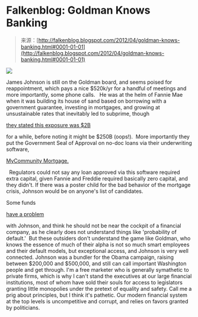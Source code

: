 <!--yml
category: 未分类
date: 2024-05-12 20:31:01
-->

# Falkenblog: Goldman Knows Banking

> 来源：[http://falkenblog.blogspot.com/2012/04/goldman-knows-banking.html#0001-01-01](http://falkenblog.blogspot.com/2012/04/goldman-knows-banking.html#0001-01-01)

[![](img/7d86511c6948b224ad83fbbac1ae03ee.png)](https://blogger.googleusercontent.com/img/b/R29vZ2xl/AVvXsEjhizfWbfryODJxjC6V_2L8Xm7rrYkXZv8RO3JfDtn1XHf5f8ITPvw45chGPI36520NqfEnn1t4H7gmq9QMtX9tg-ixIt6VMjetRJWsrDMVFkQ1Ihy_usF65KyuSQUh4cuCSctODg/s1600/james-johnson-193x193.jpg)

James Johnson is still on the Goldman board, and seems poised for reappointment, which pays a nice $520k/yr for a handful of meetings and more importantly, some phone calls.   He was at the helm of Fannie Mae when it was building its house of sand based on borrowing with a government guarantee, investing in mortgages, and growing at unsustainable rates that inevitably led to subprime, though

[they stated this exposure was $2B](http://blogs.ajc.com/kyle-wingfield/2011/12/16/sec-accuses-ex-execs-at-fannie-freddie-with-understating-subprime-exposure-by-tens-of-billions-of-dollars/)

for a while, before noting it might be $250B (oops!).  More importantly they put the Government Seal of Approval on no-doc loans via their underwriting software,

[MyCommunity Mortgage.](http://falkenblog.blogspot.com/2010/05/fannie-maes-mycommunity-mortgage.html)

  Regulators could not say any loan approved via this software required extra capital, given Fannie and Freddie required basically zero capital, and they didn't. If there was a poster child for the bad behavior of the mortgage crisis, Johnson would be on anyone's list of candidates.

Some funds

[have a problem](http://dealbook.nytimes.com/2012/04/23/tainted-but-still-serving-on-corporate-boards/)

with Johnson, and think he should not be near the cockpit of a financial company, as he clearly does not understand things like 'probability of default.'  But these outsiders don't understand the game like Goldman, who knows the essence of much of their alpha is not so much smart employees and their default models, but exceptional access, and Johnson is very well connected. Johnson was a bundler for the Obama campaign, raising between $200,000 and $500,000, and still can call important Washington people and get through. I'm a free marketer who is generally symathetic to private firms, which is why I can't stand the executives at our large financial institutions, most of whom have sold their souls for access to legislators granting little monopolies under the pretext of equality and safety. Call me a prig about principles, but I think it's pathetic. Our modern financial system at the top levels is uncompetitive and corrupt, and relies on favors granted by politicians.